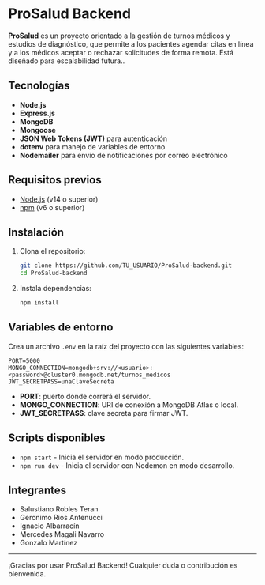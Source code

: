 # ProSalud Backend

**ProSalud** es un proyecto orientado a la gestión de turnos médicos y estudios de diagnóstico, que permite a los pacientes agendar citas en línea y a los médicos aceptar o rechazar solicitudes de forma remota. Está diseñado para escalabilidad futura..

## Tecnologías

* **Node.js**
* **Express.js**
* **MongoDB**
* **Mongoose**
* **JSON Web Tokens (JWT)** para autenticación
* **dotenv** para manejo de variables de entorno
* **Nodemailer** para envío de notificaciones por correo electrónico

## Requisitos previos

* [Node.js](https://nodejs.org/) (v14 o superior)
* [npm](https://www.npmjs.com/) (v6 o superior)

## Instalación

1. Clona el repositorio:

   ```bash
   git clone https://github.com/TU_USUARIO/ProSalud-backend.git
   cd ProSalud-backend
   ```
2. Instala dependencias:

   ```bash
   npm install
   ```

## Variables de entorno

Crea un archivo `.env` en la raíz del proyecto con las siguientes variables:

```dotenv
PORT=5000
MONGO_CONNECTION=mongodb+srv://<usuario>:<password>@cluster0.mongodb.net/turnos_medicos
JWT_SECRETPASS=unaClaveSecreta
```

* **PORT**: puerto donde correrá el servidor.
* **MONGO\_CONNECTION**: URI de conexión a MongoDB Atlas o local.
* **JWT\_SECRETPASS**: clave secreta para firmar JWT.


## Scripts disponibles

* `npm start` - Inicia el servidor en modo producción.
* `npm run dev` - Inicia el servidor con Nodemon en modo desarrollo.


## Integrantes

* Salustiano Robles Teran
* Geronimo Rios Antenucci
* Ignacio Albarracín
* Mercedes Magali Navarro
* Gonzalo Martínez

---

¡Gracias por usar ProSalud Backend! Cualquier duda o contribución es bienvenida.
